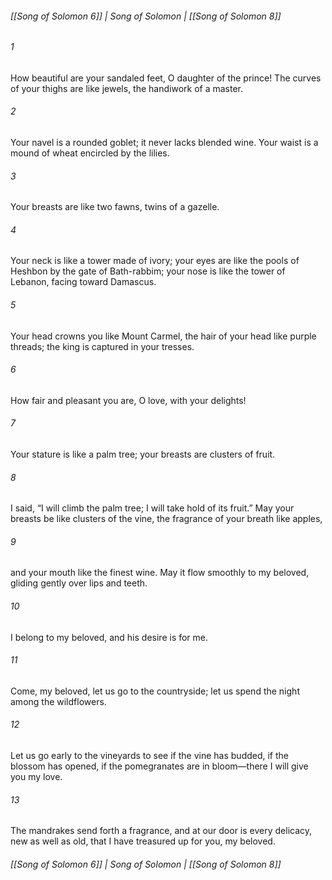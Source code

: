 ###### [[Song of Solomon 6]] | Song of Solomon | [[Song of Solomon 8]]

###### 1
How beautiful are your sandaled feet, O daughter of the prince! The curves of your thighs are like jewels, the handiwork of a master.
###### 2
Your navel is a rounded goblet; it never lacks blended wine. Your waist is a mound of wheat encircled by the lilies.
###### 3
Your breasts are like two fawns, twins of a gazelle.
###### 4
Your neck is like a tower made of ivory; your eyes are like the pools of Heshbon by the gate of Bath-rabbim; your nose is like the tower of Lebanon, facing toward Damascus.
###### 5
Your head crowns you like Mount Carmel, the hair of your head like purple threads; the king is captured in your tresses.
###### 6
How fair and pleasant you are, O love, with your delights!
###### 7
Your stature is like a palm tree; your breasts are clusters of fruit.
###### 8
I said, “I will climb the palm tree; I will take hold of its fruit.” May your breasts be like clusters of the vine, the fragrance of your breath like apples,
###### 9
and your mouth like the finest wine. May it flow smoothly to my beloved, gliding gently over lips and teeth.
###### 10
I belong to my beloved, and his desire is for me.
###### 11
Come, my beloved, let us go to the countryside; let us spend the night among the wildflowers.
###### 12
Let us go early to the vineyards to see if the vine has budded, if the blossom has opened, if the pomegranates are in bloom—there I will give you my love.
###### 13
The mandrakes send forth a fragrance, and at our door is every delicacy, new as well as old, that I have treasured up for you, my beloved.

###### [[Song of Solomon 6]] | Song of Solomon | [[Song of Solomon 8]]

